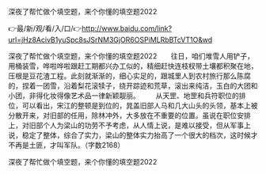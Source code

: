深夜了帮忙做个填空题，来个你懂的填空题2022

👉最/新/观/看/入/口/👉http://www.baidu.com/link?url=jHz8AcivB1yuSpc8sJSrNM3GjOR6OSPiMLRbBTcVT1O&wd

深夜了帮忙做个填空题，来个你懂的填空题2022　　往日，咱们堆雪人用铲子，用桶装雪，哗啦哗啦跟赶工期都兴办工似的，精细赶快连枝杈带土壤都积聚在地，压根是豆花渣工程。此刻就渐渐的，细心实足的，跟城里人到农村旅行那么陈腐的，捏着一团雪，沿着梨花滚犊子，绕开踪迹和荒草，滚出来纯洁，玉白的大团和小团，非得化妆得像艺术品一律新颖靓丽。
　　从天罡、地罡和兵符职位的排位，可以看出，宋江的整顿是到位的，晁盖旧部人马和几大山头的头领，基本上被分散开来，对旧部的任用，除林冲外，大多放在不重要的位置。虽说在职位安排上，对旧部个人为梁山的功劳不予考虑，从人情上说，是难以接受，但从军事上说，稳定了整体，综合了实力，梁山的整体实力抬高了一个很大的档次，这时候才不再是土匪，才叫军队。（字数2168）


深夜了帮忙做个填空题，来个你懂的填空题2022
